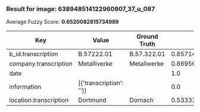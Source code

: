 ### Result for image: 638948514122960907_37_u_087
Average Fuzzy Score: **0.6520082815734989**
<small>

| Key | Value | Ground Truth | Score |
| --- | --- | --- | --- |
| b_id.transcription | B.57222.01 | B.57.322.01 | 0.8571428571428572 |
| company.transcription | Metalliverke | Metallwerke | 0.8695652173913043 |
| date |  |  | 1.0 |
| information | [{'transcription': ''}] |  | 0.0 |
| location.transcription | Dortmund | Dornach | 0.5333333333333333 |

</small>
